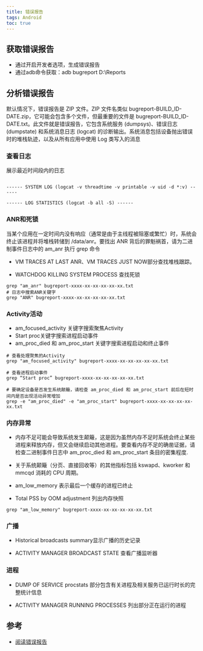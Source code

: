 ```yaml
---
title: 错误报告
tags: Android
toc: true
---
```



## 获取错误报告

- 通过开启开发者选项，生成错误报告
- 通过adb命令获取：adb bugreport D:\Reports

## 分析错误报告

默认情况下，错误报告是 ZIP 文件。ZIP 文件名类似 bugreport-BUILD_ID-DATE.zip，它可能会包含多个文件，但最重要的文件是 bugreport-BUILD_ID-DATE.txt。此文件就是错误报告，它包含系统服务 (dumpsys)、错误日志 (dumpstate) 和系统消息日志 (logcat) 的诊断输出。系统消息包括设备抛出错误时的堆栈轨迹，以及从所有应用中使用 Log 类写入的消息

### 查看日志

展示最近时间段内的日志

```shell

------ SYSTEM LOG (logcat -v threadtime -v printable -v uid -d *:v) ------

------ LOG STATISTICS (logcat -b all -S) ------
```

### ANR和死锁

当某个应用在一定时间内没有响应（通常是由于主线程被阻塞或繁忙）时，系统会终止该进程并将堆栈转储到 /data/anr。要找出 ANR 背后的罪魁祸首，请为二进制事件日志中的 am_anr 执行 grep 命令

- VM TRACES AT LAST ANR、VM TRACES JUST NOW部分查找堆栈跟踪。

- WATCHDOG KILLING SYSTEM PROCESS 查找死锁

```shell
grep "am_anr" bugreport-xxxx-xx-xx-xx-xx-xx.txt
# 日志中搜索ANR关键字
grep "ANR" bugreport-xxxx-xx-xx-xx-xx-xx.txt
```

### Activity活动

- am_focused_activity 关键字搜索聚焦Activity
- Start proc关键字搜索进程启动事件
- am_proc_died 和 am_proc_start 关键字搜索进程启动和终止事件

```shell
# 查看处理聚焦的Activity
grep "am_focused_activity" bugreport-xxxx-xx-xx-xx-xx-xx.txt

# 查看进程启动事件
grep “Start proc” bugreport-xxxx-xx-xx-xx-xx-xx.txt

# 要确定设备是否发生系统颠簸，请检查 am_proc_died 和 am_proc_start 前后在短时间内是否出现活动异常增加
grep -e "am_proc_died" -e "am_proc_start" bugreport-xxxx-xx-xx-xx-xx-xx.txt

```

### 内存异常

- 内存不足可能会导致系统发生颠簸，这是因为虽然内存不足时系统会终止某些进程来释放内存，但又会继续启动其他进程。要查看内存不足的确凿证据，请检查二进制事件日志中 am_proc_died 和 am_proc_start 条目的密集程度.

- 关于系统颠簸（分页、直接回收等）的其他指标包括 kswapd、kworker 和 mmcqd 消耗的 CPU 周期。

- am_low_memory 表示最后一个缓存的进程已终止

- Total PSS by OOM adjustment 列出内存快照

```shell
grep "am_low_memory" bugreport-xxxx-xx-xx-xx-xx-xx.txt

```

### 广播

- Historical broadcasts summary显示广播的历史记录

- ACTIVITY MANAGER BROADCAST STATE 查看广播监听器

### 进程

- DUMP OF SERVICE procstats 部分包含有关进程及相关服务已运行时长的完整统计信息

- ACTIVITY MANAGER RUNNING PROCESSES  列出部分正在运行的进程

## 参考

- [阅读错误报告](https://source.android.com/docs/setup/read-bug-reports?hl=zh-cn)
